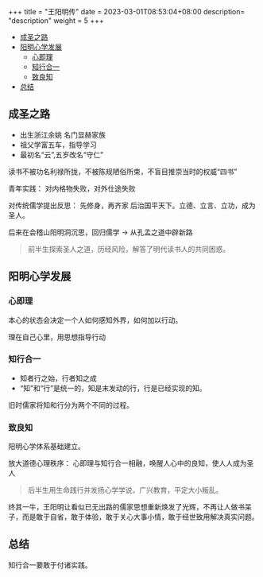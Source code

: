 +++
title = "王阳明传"
date =  2023-03-01T08:53:04+08:00
description= "description"
weight = 5
+++

- [成圣之路](#成圣之路)
- [阳明心学发展](#阳明心学发展)
  - [心即理](#心即理)
  - [知行合一](#知行合一)
  - [致良知](#致良知)
- [总结](#总结)


## 成圣之路

- 出生浙江余姚 名门显赫家族
- 祖父学富五车，指导学习 
- 最初名“云”,五岁改名“守仁”

读书不被功名利禄所拢，不被陈规陋俗所束，不盲目推崇当时的权威“四书”

青年实践： 对内格物失败，对外仕途失败

对传统儒学提出反思： 先修身，再齐家 后治国平天下。立德、立言、立功，成为圣人。


后来在会稽山阳明洞沉思，回归儒学 -> 从孔孟之道中辟新路

> 前半生探索圣人之道，历经风险，解答了明代读书人的共同困惑。

## 阳明心学发展

### 心即理

本心的状态会决定一个人如何感知外界，如何加以行动。

理在自己心里，用思想指导行动

### 知行合一

- 知者行之始，行者知之成
- “知”和“行”是统一的，知是末发动的行，行是已经实现的知。

旧时儒家将知和行分为两个不同的过程。

### 致良知

阳明心学体系基础建立。

放大道德心理秩序： 心即理与知行合一相融，唤醒人心中的良知，使人人成为圣人

> 后半生用生命践行并发扬心学学说，广兴教育，平定大小叛乱。


终其一牛，王阳明让看似已无出路的儒家思想重新焕发了光辉，不再让人做书呆子，而是敢于自省，敢于体验，敢于关心大事小情，敢于经世致用解决真实问题。

## 总结

知行合一要敢于付诸实践。